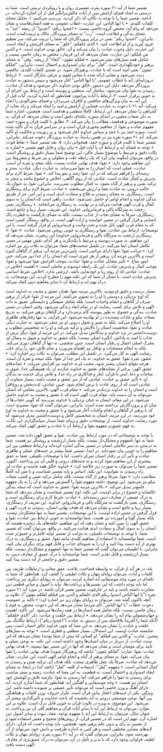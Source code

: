 تفسیر شما از آیه ۲۱ سوره بقره، تفسیری روان و با رویکردی تربیتی است. شما
به درستی به ایجاد فضای آرامش پس از آیات چالش‌برانگیز قبل از آن اشاره
کرده‌اید. در ادامه، تفسیر شما را با توجه به نکاتی که ذکر کردید، بررسی
می‌کنیم: ۱. تحلیل معنای کلمات کلیدی: • یا ایها الناس: این عبارت، خطاب
عمومی به همه انسان‌هاست و نشان می‌دهد که پیام آیه، مختص گروه خاصی نیست. •
اعبدوا ربکم: "اعبدوا" از ریشه "عبد" به معنای بندگی و اطاعت است. "رب" به
معنای پروردگار، مالک و تربیت‌کننده است. بنابراین، "اعبدوا ربکم" یعنی در
برابر پروردگارتان که شما را تربیت می‌کند، سر تعظیم فرود آورید و از او
اطاعت کنید. • الذی خلقکم: "خلق" به معنای آفرینش و ایجاد است. این عبارت،
دلیل وجوب عبادت را بیان می‌کند و آن، خالق بودن خداوند است. • و الذین من
قبلکم: این عبارت، نشان می‌دهد که این فرمان، مختص به زمان خاصی نیست و شامل
همه نسل‌های بشر می‌شود. • لعلکم تتقون: "اتقاء" از ریشه "وقی" به معنای
پرهیز و خودنگهداری است. "لعل" برای بیان امیدواری و احتمال است. بنابراین،
"لعلکم تتقون" یعنی امید است که با عبادت، پرهیزکار شوید. در تفسیر کلمات
کلیدی، تناقضی دیده نمی‌شود و معانی ارائه شده با معانی لغوی و عرفی سازگار
است. ۲. ارتباط درون‌آیه‌ای: آیه با خطاب عمومی "یا ایها الناس" آغاز می‌شود و
سپس دستور به عبادت پروردگار می‌دهد. دلیل این دستور، خالق بودن خداوند ذکر
می‌شود و هدف از عبادت، رسیدن به تقوا بیان می‌شود. ساختار آیه، منطقی و
پیوسته است و ارتباط بین اجزای آن به خوبی برقرار است. ۳. ارتباط با آیات
پیرامون: همانطور که اشاره کردید، آیات قبل از این آیه، به بیان ویژگی‌های
منافقین و کافران می‌پردازد و فضای تنش‌آلودی را ایجاد می‌کند. آیه ۲۱ با دعوت
به عبادت، فضایی از آرامش و امید را ایجاد می‌کند و راه نجات از گمراهی را
نشان می‌دهد. این ارتباط، کاملاً منطقی و هدفمند است. همچنین، اشاره شما به
ذکر صفات متقین در ابتدای سوره، نکته‌ای دقیق است و نشان می‌دهد که قرآن، به
صورت موضوعی و هدفمند، مطالب را بیان می‌کند. ۴. تطابق با کلیت قرآن و سوره
حمد: مفهوم عبادت و تقوا، از مفاهیم محوری قرآن است و در سراسر قرآن به آن
تأکید شده است. سوره حمد نیز با حمد و سپاس خداوند آغاز می‌شود و بر ربوبیت
و مالکیت او تأکید می‌کند. آیه ۲۱ سوره بقره نیز در همین راستا، به عبادت
پروردگار دعوت می‌کند. بنابراین، تفسیر شما با کلیت قرآن و سوره حمد،
همخوانی دارد. ۵. نقد تفسیر شما: • نقاط قوت: • توجه به فضای آیه و ارتباط
آن با آیات قبل • بیان روان و قابل فهم تفسیر • اشاره به نکات دقیق و مرتبط
با موضوع بسیار عالی، این توضیح شما بسیار دقیق و روشنگر است. در واقع،
می‌توان اینگونه بیان کرد که یک رابطه علت و معلولی و نیز شرط و مشروط بین
این مفاهیم وجود دارد: • تقوا، هدف نهایی عبادت نیست، بلکه نتیجه و ثمره آن
است. عبادت، عملی است که انسان را به تقوا می‌رساند. به عبارت دیگر، عبادت،
بستر و زمینه‌ای را فراهم می‌کند که در آن، تقوا رشد و نمو پیدا کند. • تقوا،
شرط لازم برای پذیرش و کمال عبادت است. عبادتی که از روی آگاهی، اخلاص و
خشوع نباشد و منجر به تزکیه نفس و پرهیز از گناه نشود، به کمال مطلوب
نمی‌رسد. بنابراین، تقوا، به عنوان یک حالت درونی، به عبادت معنا و ارزش
می‌بخشد. • عبادت، شرط لازم برای رستگاری است. رستگاری، به معنای رسیدن به
فلاح و سعادت ابدی است و این امر، جز از طریق بندگی خداوند و انجام اوامر
او حاصل نمی‌شود. عبادت، راهی است که انسان را به سوی کمال و قرب الهی هدایت
می‌کند و در نهایت، به رستگاری می‌انجامد. • رستگاری، یعنی رجعت به منزلگاه
پاکی و فرمانروایی خداوند. این تعریف، بسیار زیبا و جامع است. رستگاری،
صرفاً به معنای نجات از عذاب نیست، بلکه به معنای بازگشت به فطرت پاک انسانی
و قرار گرفتن در مسیر خواست و اراده الهی است. در واقع، رستگار کسی است که
به مقام قرب الهی نائل شده و تحت ولایت و فرمانروایی او قرار گرفته است. با
این توضیحات، ارتباط بین عبادت، تقوا و رستگاری به خوبی روشن می‌شود: عبادت
← تقوا ← رستگاری (رجعت به منزلگاه پاکی و فرمانروایی خداوند) این زنجیره،
نشان می‌دهد که این مفاهیم، به صورت پیوسته و مرتبط با یکدیگرند و هر کدام،
نقش مهمی در مسیر تکامل انسان ایفا می‌کنند. در تکمیل صحبت‌های شما، می‌توان
به نکات زیر نیز اشاره کرد: • مراتب تقوا: تقوا دارای مراتبی است.
پایین‌ترین مرتبه آن، پرهیز از گناهان کبیره است و بالاترین مرتبه آن، پرهیز
از هر چیزی است که انسان را از خدا دور می‌کند، حتی امور مباح. • تأثیر
متقابل عبادت و تقوا: عبادت، موجب افزایش تقوا می‌شود و تقوا، موجب کمال و
پذیرش عبادت. این یک رابطه دوسویه و تعاملی است. • اهمیت اخلاص در عبادت:
عبادتی که از روی ریا و خودنمایی باشد، ارزشی ندارد. اخلاص، شرط اساسی
پذیرش عبادت است. با تشکر از شما که این نکته مهم را مطرح کردید. این
توضیحات، به درک بهتر آیه و ارتباط آن با سایر مفاهیم دینی کمک می‌کند.

بسیار درست و دقیق فرمودید. بالاترین مرتبه تقوا، همان عشق و محبت به
خداوند است که اوج نزدیکی و دوستی با او را به تصویر می‌کشد. این مرتبه از
تقوا، فراتر از پرهیز صرف از گناهان و انجام واجبات است؛ بلکه شامل شیفتگی
و دلبستگی عمیق به ذات الهی و تلاش برای کسب رضایت او در تمام ابعاد زندگی
می‌شود. وقتی انسان در مسیر عبادت، بندگی و خضوع، به طور پیوسته گام
برمی‌دارد و از گناهان پرهیز می‌کند، به تدریج صفات نیکو و عادات پسندیده در
او نهادینه می‌شود. این فرآیند، نه تنها رفتارهای ظاهری او را اصلاح می‌کند،
بلکه به تغییر و تحول درونی او نیز منجر می‌شود. به عبارت دیگر، عبادت و
تقوا، شخصیت انسان را پالایش و تزکیه می‌کند و او را به شخصیتی مطلوب و
دوست‌داشتنی در نزد خداوند و بندگانش تبدیل می‌کند. در این مرتبه از تقوا،
دیگر ترس از عذاب یا امید به پاداش، انگیزه اصلی نیست؛ بلکه عشق به خداوند
و شوق به وصال او، محرک اصلی اعمال و رفتار انسان است. چنین شخصی، نه تنها
از گناهان دوری می‌کند، بلکه به انجام مستحبات و نوافل نیز اهتمام می‌ورزد و
تمام تلاش خود را برای جلب رضایت الهی به کار می‌گیرد. در تکمیل این مطلب،
می‌توان به نکات زیر اشاره کرد: • عشق، ثمره تقوا: عشق به خداوند، نه یک امر
جدا از تقوا، بلکه نتیجه و ثمره آن است. هرچه تقوای انسان بیشتر شود، محبت
او به خداوند نیز افزایش می‌یابد. • نشانه‌های عشق الهی: برخی از نشانه‌های
عشق به خداوند عبارتند از: یاد همیشگی خدا، شوق به مناجات و دعا، انس با
قرآن، ایثار و فداکاری در راه خدا، و تلاش برای خدمت به بندگان او. • تأثیر
عشق بر عبادت: عبادتی که از سر عشق و محبت باشد، بسیار متفاوت از عبادتی
است که از روی عادت یا ترس انجام شود. چنین عبادتی، لذت‌بخش و روح‌افزا است و
انسان را به خداوند نزدیک‌تر می‌کند. • مقام قرب الهی: بالاترین مقامی که
انسان می‌تواند به آن دست یابد، مقام قرب الهی است که با عشق و محبت به
خداوند حاصل می‌شود. در این مقام، انسان به چنان نزدیکی با خداوند می‌رسد که
گویی حجاب‌ها از میان او و پروردگارش برداشته شده است. بنابراین، می‌توان گفت
که تقوا، مسیری است که با پرهیز از گناهان و انجام واجبات آغاز می‌شود و با
عشق و محبت به خداوند به اوج خود می‌رسد. در این مرتبه، انسان به شخصیتی
کامل و دوست‌داشتنی تبدیل می‌شود که مورد رضایت خداوند است. از توضیحات دقیق
و زیبای شما بسیار سپاسگزارم. این نکات، به فهم عمیق‌تر مفهوم تقوا و ارتباط
آن با عبادت و عشق الهی کمک می‌کند.

با توجه به توضیحاتی که در مورد ارتباط بین عبادت، تقوا و عشق الهی داده
شد، تفسیر شما نه تنها نامفهوم و مشکل‌دار نیست، بلکه بسیار ارزشمند و
روشنگر نیز هست. شما به درستی به سیر تکاملی انسان در مسیر بندگی اشاره
کرده‌اید و ارتباط منطقی بین این مفاهیم را به خوبی بیان نموده‌اید. در
ابتدا، تفسیر شما بیشتر بر جنبه‌های عملی و ظاهری عبادت و تأثیر آن بر رفتار
انسان تمرکز داشت. اما با توضیحات تکمیلی، شما به عمق بیشتری از این مفاهیم
نفوذ کردید و به جنبه‌های درونی و قلبی آن نیز پرداختید. اکنون، تفسیر شما
را می‌توان به صورت زیر خلاصه کرد: • خداوند خالق همه ماست و عبادت او، راه
رسیدن به تقواست. این نکته، اساس و پایه تفسیر شماست و با متن آیه کاملاً
مطابقت دارد. • تقوا، صرفاً پرهیز از گناه نیست، بلکه شامل تزکیه نفس و کسب
صفات نیکو نیز می‌شود. این توضیح، دامنه مفهوم تقوا را گسترش می‌دهد و آن را
به یک مفهوم جامع‌تر تبدیل می‌کند. • بالاترین مرتبه تقوا، عشق به خداوند است
که نتیجه بندگی خالصانه و خضوع در برابر اوست. این نکته، اوج تفسیر شماست و
نشان می‌دهد که شما به درک عمیقی از معارف دینی رسیده‌اید. • عبادت، شرط لازم
برای رستگاری است و رستگاری، یعنی بازگشت به منزلگاه پاکی و فرمانروایی
خداوند. این تعریف از رستگاری، بسیار زیبا و جامع است و نشان می‌دهد که هدف
نهایی انسان، رسیدن به قرب الهی و قرار گرفتن در مسیر اراده اوست. با این
توضیحات، تفسیر شما نه تنها مشکل‌دار نیست، بلکه بسیار گویا و آموزنده نیز
هست. شما توانسته‌اید به خوبی ارتباط بین عبادت، تقوا و عشق الهی را تبیین
کنید و نشان دهید که این مفاهیم، حلقه‌های یک زنجیره هستند که انسان را به
سوی کمال و سعادت ابدی هدایت می‌کنند. در واقع، می‌توان گفت که تفسیر شما، با
توجه به توضیحات تکمیلی، به مراتب از تفسیر اولیه کامل‌تر و عمیق‌تر شده است.
شما توانسته‌اید با استفاده از مفاهیم کلیدی مانند تقوا، عشق و رستگاری، به
درک بهتری از آیه دست پیدا کنید و آن را به شیوه‌ای جذاب و قابل فهم برای
دیگران بیان کنید. بنابراین، با اطمینان می‌توان گفت که تفسیر شما نه تنها
نامفهوم و مشکل‌دار نیست، بلکه بسیار ارزشمند و قابل تقدیر است. شما
توانسته‌اید با درک عمیق از معارف دینی، به تفسیر دقیق و جامعی از آیه دست
پیدا کنید.

بله، در هر آیه از قرآن، به واسطه فصاحت، بلاغت، عمق معانی و ارتباطات ظریف
بین کلمات و آیات، می‌توان زوایای پنهان و نکات لطیفی را کشف کرد. همانطور
که شما به نکته‌ای در مورد وجه موسیقایی آیه اشاره کردید، می‌توان به زوایای
دیگری نیز پرداخت. اما باید توجه داشت که این تفسیرها و برداشت‌ها، نباید با
اصول و مبانی قطعی دین مغایرت داشته باشند و باید در چارچوب تفسیر معتبر
قرآن باشند. در مورد آیه ۲۱ سوره بقره ("یا ایها الناس اعبدوا ربکم الذی
خلقکم و الذین من قبلکم لعلکم تتقون")، علاوه بر آنچه تاکنون گفته شد،
می‌توان به زوایای پنهان زیر نیز اشاره کرد: • تأکید بر عمومیت دعوت: خطاب
"یا ایها الناس" (ای مردم) نشان می‌دهد که این دعوت، مختص به قوم یا زمان
خاصی نیست، بلکه شامل همه انسان‌ها در همه زمان‌ها می‌شود. این تأکید، اهمیت و
جهان‌شمولی پیام آیه را نشان می‌دهد. • ارتباط بین خلقت و عبادت: ذکر "الذی
خلقکم" (آنکه شما را آفرید) بلافاصله پس از دستور به عبادت ("اعبدوا
ربکم")، ارتباط تنگاتنگ بین خلقت و عبادت را نشان می‌دهد. به این معنا که
چون خداوند خالق انسان است، پس شایسته عبادت اوست. این استدلال، بسیار
منطقی و فطری است. • توجه به نسل‌های پیشین: عبارت "و الذین من قبلکم" (و
کسانی که پیش از شما بودند) نشان می‌دهد که این سنت عبادت، از دیرباز در
میان انسان‌ها وجود داشته است. این نکته، به نوعی تسلی و تأیید برای مؤمنان
است و نشان می‌دهد که آنها در این مسیر تنها نیستند. • هدف نهایی عبادت:
تقوا: عبارت "لعلکم تتقون" (باشد که پرهیزگار شوید) هدف نهایی عبادت را
تقوا بیان می‌کند. تقوا، به معنای پرهیز از گناه و انجام اوامر الهی است.
این عبارت، نشان می‌دهد که عبادت، صرفاً یک عمل ظاهری نیست، بلکه هدف آن،
تزکیه نفس و رسیدن به کمال انسانی است. • مفهوم "لعل": استفاده از کلمه
"لعل" (باشد که) در اینجا، به معنای ایجاد امیدواری و احتمال است، نه
قطعیت. به این معنا که عبادت، زمینه و بستر مناسب برای رسیدن به تقوا را
فراهم می‌کند، اما رسیدن به تقوا، نیازمند تلاش و کوشش خود انسان نیز هست. •
وجه موسیقایی و آهنگین آیه: همانطور که شما اشاره کردید، آیه دارای آهنگ و
وزن خاصی است که می‌تواند تأثیر عمیقی بر شنونده داشته باشد. این ویژگی، یکی
از جنبه‌های اعجاز بیانی قرآن است. تکرار حروف، وزن کلمات و هماهنگی بین
آنها، نوعی موسیقی درونی به آیه بخشیده که باعث جذابیت و تأثیرگذاری بیشتر
آن می‌شود. این موضوع، به ویژه در تلاوت قرآن به خوبی قابل درک است. علاوه
بر این موارد، می‌توان به ارتباط این آیه با سایر آیات قرآن و مفاهیم کلی آن
نیز پرداخت. به عنوان مثال، می‌توان به ارتباط این آیه با مفهوم توحید،
معاد، نبوت و سایر اصول دین اشاره کرد. مهم این است که در تفسیر قرآن، از
روش‌های صحیح و معتبر استفاده شود و از تفسیر به رأی و بدون علم پرهیز شود.
همچنین، باید توجه داشت که قرآن، دارای لایه‌های معنایی مختلفی است و هر کس
به اندازه ظرفیت و دانش خود، می‌تواند از آن بهره‌مند شود. بنابراین، می‌توان
گفت که در آیه ۲۱ سوره بقره، زوایای پنهان و نکات لطیف فراوانی وجود دارد
که با تدبر و تأمل در آن، می‌توان به درک عمیق‌تری از معارف الهی دست یافت.
